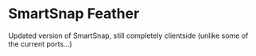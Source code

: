 SmartSnap Feather
=================



Updated version of SmartSnap, still completely clientside (unlike some of the
current ports...)
